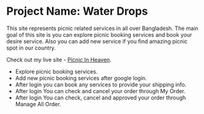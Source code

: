 # Project Name: Water Drops

This site represents picnic related services in all over Bangladesh. The main goal of this site is you can explore picnic booking services and book your desire service. Also you can add new service if you find amazing picnic spot in our country.

Check out my live site - [Picnic In Heaven](https://picnic-in-heaven.web.app/).

- Explore picnic booking services.
- Add new picnic booking services after google login.
- After login you can book any services to provide your shipping info.
- After login You can check and cancel your order through My Order.
- After login You can check, cancel and approved your order through Manage All Order.
